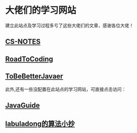 # 大佬们的学习网站
建立此站点及学习过程多亏了这些大佬们的文章，感谢各位大佬！
## [CS-NOTES](https://study.qiming.info/csnotes)
## [RoadToCoding](https://study.qiming.info/r2coding)
## [ToBeBetterJavaer](https://study.qiming.info/2bbj)
此外,还有一些没配置在此站点的学习网站，可直接点击访问：
## [JavaGuide](https://javaguide.cn/home/)
## [labuladong的算法小抄](https://labuladong.gitee.io/algo/)